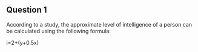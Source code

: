 ## Question 1 <br/>

According to a study, the approximate level of intelligence of a person can be calculated using the following formula:

i=2+(y+0.5x)

